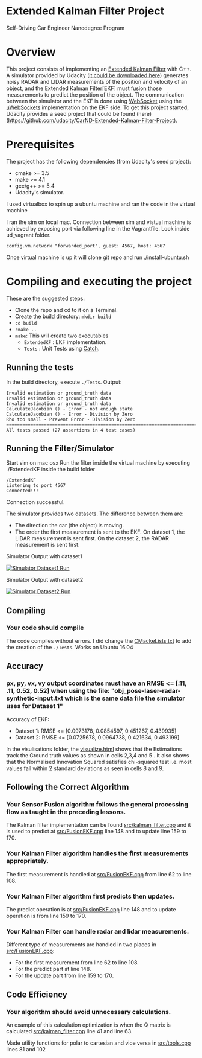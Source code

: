 # Extended Kalman Filter Project
Self-Driving Car Engineer Nanodegree Program

# Overview
This project consists of implementing an [Extended Kalman Filter](https://en.wikipedia.org/wiki/Extended_Kalman_filter) with C++. A simulator provided by Udacity ([it could be downloaded here](https://github.com/udacity/self-driving-car-sim/releases)) generates noisy RADAR and LIDAR measurements of the position and velocity of an object, and the Extended Kalman Filter[EKF] must fusion those measurements to predict the position of the object. The communication between the simulator and the EKF is done using [WebSocket](https://en.wikipedia.org/wiki/WebSocket) using the [uWebSockets](https://github.com/uNetworking/uWebSockets) implementation on the EKF side.
To get this project started, Udacity provides a seed project that could be found (here)(https://github.com/udacity/CarND-Extended-Kalman-Filter-Project).

# Prerequisites

The project has the following dependencies (from Udacity's seed project):

- cmake >= 3.5
- make >= 4.1
- gcc/g++ >= 5.4
- Udacity's simulator.

I used virtualbox to spin up a ubuntu machine and ran the code in the virtual machine

I ran the sim on local mac. Connection between sim and vistual machine is achieved by 
exposing port via following line in the Vagrantfile. Look inside ud_vagrant folder.

```config.vm.network "forwarded_port", guest: 4567, host: 4567```

Once virtual machine is up it will clone git repo and run ./install-ubuntu.sh

# Compiling and executing the project

These are the suggested steps:

- Clone the repo and cd to it on a Terminal.
- Create the build directory: `mkdir build`
- `cd build`
- `cmake ..`
- `make`: This will create two executables
  - `ExtendedKF` : EKF implementation.
  - `Tests` : Unit Tests using [Catch](https://github.com/philsquared/Catch/blob/master/docs/tutorial.md).

## Running the tests

In the build directory, execute `./Tests`. Output:

```
Invalid estimation or ground_truth data
Invalid estimation or ground_truth data
Invalid estimation or ground_truth data
CalculateJacobian () - Error - not enough state
CalculateJacobian () - Error - Division by Zero
Rho too small - Prevent Error - Division by Zero
===============================================================================
All tests passed (27 assertions in 4 test cases)
```

## Running the Filter/Simulator

Start sim on mac osx
Run the filter inside the virtual machine by executing ./ExtendedKF inside the build folder

```
/ExtendedKF
Listening to port 4567
Connected!!!
```

Connection successful.

The simulator provides two datasets. The difference between them are:

- The direction the car (the object) is moving.
- The order the first measurement is sent to the EKF. On dataset 1, the LIDAR measurement is sent first. On the dataset 2, the RADAR measurement is sent first.


Simulator Output with dataset1

[![Simulator Dataset1 Run](https://img.youtube.com/vi/HORefcB8X-0/0.jpg)](https://www.youtube.com/watch?v=HORefcB8X-0)

Simulator Output with dataset2

[![Simulator Dataset2 Run](https://img.youtube.com/vi/YM5zFhSGfm4/0.jpg)](https://www.youtube.com/watch?v=YM5zFhSGfm4)

## Compiling

### Your code should compile

The code compiles without errors. I did change the [CMackeLists.txt](./CMakeLists.txt) to add the creation of the `./Tests`. Works on Ubuntu 16.04

## Accuracy

### px, py, vx, vy output coordinates must have an RMSE <= [.11, .11, 0.52, 0.52] when using the file: "obj_pose-laser-radar-synthetic-input.txt which is the same data file the simulator uses for Dataset 1"

Accuracy of EKF:

- Dataset 1: RMSE <= [0.0973178, 0.0854597, 0.451267, 0.439935]
- Dataset 2: RMSE <= [0.0725678, 0.0964738, 0.421634, 0.493199]

In the visulisations folder, the [visualize.html](./visualize/visualization.html) shows that the Estimations track the Ground truth values as shown in cells 2,3,4 and 5 .  It also shows that the Normalised Innovation Squared satisfies chi-squared test i.e. most values fall within 2 standard deviations as seen in cells 8 and 9.

## Following the Correct Algorithm

### Your Sensor Fusion algorithm follows the general processing flow as taught in the preceding lessons.

The Kalman filter implementation can be found [src/kalman_filter.cpp](./src/kalman_filter.cpp) and it is used to predict at [src/FusionEKF.cpp](./src/FusionEKF.cpp#L148) line 148 and to update line 159 to 170.

### Your Kalman Filter algorithm handles the first measurements appropriately.

The first measurement is handled at [src/FusionEKF.cpp](./src/FusionEKF.cpp#L62) from line 62 to line 108.

### Your Kalman Filter algorithm first predicts then updates.

The predict operation is at [src/FusionEKF.cpp](./src/FusionEKF.cpp#L148) line 148 and to update operation is from line 159 to 170.

### Your Kalman Filter can handle radar and lidar measurements.

Different type of measurements are handled in two places in [src/FusionEKF.cpp](./src/FusionEKF.cpp):

- For the first measurement from line 62 to line 108.
- For the predict part at line 148.
- For the update part from line 159 to 170.

## Code Efficiency

### Your algorithm should avoid unnecessary calculations.

An example of this calculation optimization is when the Q matrix is calculated [src/kalman_filter.cpp](./src/kalman_filter.cpp#L41) line 41 and line 63.

Made utility functions for polar to cartesian and vice versa in [src/tools.cpp](./src/tools.cpp#L81) lines 81 and 102







